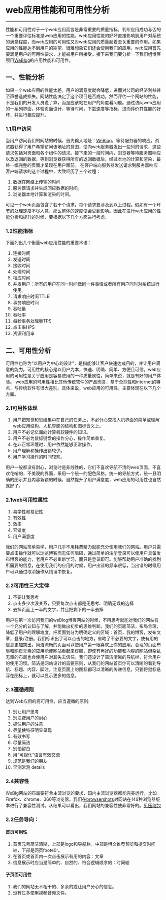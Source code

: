 ﻿# web应用性能和可用性分析


---

性能和可用性对于一个web应用而言是非常重要的质量指标，判断应用成功与否的一个重要评估标准是web应用的性能。web应用性能的好坏直接影响到用户对系统的满意程度，而web应用的可用性又对web应用的质量起着至关重要的作用。如果应用的性能达不到用户的期望，很难想象它们还会使用我们的应用，web应用首先要满足用户的可用性要求，才能被用户所接受。接下来我们要分析一下我们组博客项目[WeBlog][1]的应用性能和可用性。

## 一、性能分析
如果一个web应用的性能太差，用户的满意度就会降低，进而对公司的经济利益甚至声誉造成损失。网站性能决定了这个项目是否成功。然而评估一个网站的性能，不是我们的开发人员说了算，而是应该站在用户的角度看问题。通过访问web应用的一系列界面，体验页面设计，等待时间，下载速度等指标，进而评价其性能的好坏，并进行相应提升。

### 1.1用户访问
当用户访问我们的网站的时候，首先输入地址：[WeBlog][2]，等待服务器的响应。浏览器获得了用户希望访问该地址的意图，便向web服务器发出一些列的请求，这些请求包括对页面和各个组件的请求。接下来的一段时间内，浏览器等待服务器响应以及返回的数据，等到浏览器获得所有的返回数据后，经过本地的计算和渲染，最终一幅完整的页面才呈现在用户面前。
在客户端向服务器发送请求到服务器响应客户端请求的这个过程中，大致经历了三个过程：

 1. 数据在网络上传输的时间
 2. 服务器请求并生成回应数据的时间。
 3. 浏览器本地计算和渲染的时间。

可见一个web页面包含了若干个请求，每个请求要涉及到以上过程。假如有一个环节的处理速度不尽人意，那么整体的速度便会受到影响。因此在进行web应用的性能分析和提升的时候，要根据以下几个方面进行考虑。
### 1.2性能指标
下面列出几个衡量web应用性能的重要术语：

 1. 连接时间
 2. 发送时间
 3. 接收时间
 4. 处理时间
 5. 相应时间
 6. 并发用户：所有的用户在同一时间做同一件事情或者所有用户同时对系统进行使用。
 7. 请求响应时间TTLB
 8. 事务响应时间
 9. 吞吐量
 10. 吞吐率
 11. 每秒事务处理量TPS
 12. 点击率HPS
 13. 资源利用率

## 二、可用性分析
可用性也称为“以用户为中心的设计”，是指能够让客户快速达成目的，并让用户满意的能力。可用性的核心是以用户为本，快速、明确、简单、方便且可信。web应用的可用性是关乎应用是容易使用的一种质量属性，简单来说，就是有好的用户体验。
web应用的可用性相比其他传统软件的产品而言，基于全球性和internet的特点，与传统软件有很大差别。具体来说，web应用的可用性，主要体现在以下几个方面。

### 2.1可用性体现
 1. 用户把知觉和思维集中在自己的任务上，不必分心查找人机界面的菜单或理解web应用结构、人机界面的结构和图标含义上。
 2. 用户不必记忆面向计算机软硬件的知识。
 3. 用户不必为鼠标键盘的操作分心，操作简单重复。
 4. 在非正常环境时，用户依然能够正常操作。
 5. 用户理解和操作出错较少。
 6. 用户学习操作的时间较短。

用户一般都没有耐心，浏览时是非线性的，它们不喜欢导航不清的web页面，不喜欢花哨的，不美观的界面，采用一个统一的配色风格，统一的导航方式，统一且明确的图示并且内容新颖的时候，自然提升了用户满意度，web应用的可用性也自然就好了。
### 2.1web可用性属性

 1. 易学性和易记性
 2. 有效性
 3. 效率
 4. 容错度
 5. 用户满意度

我们的网站简单易学，用户几乎不用耗费精力就能充分使用我们的网站。用户只需要点击操作就可以浏览博客而无任何阻碍，通过简单的注册登录可以使用户具备发布博客的能力，老用户不必重新学习，而只是登录即可。能够帮助用户准确的找到所需要的信息，在使用我们的应用的时候，用户出错的频率很低，当出错的时候用户可以通过取消操作从错误中恢复。
 
### 2.2可用性三大定律

 1. 不要让我思考
 2. 点击多少次没关系，只要每次点击都是无思考、明确无误的选择
 3. 去掉页面上一半的文字，并且把剩下的一半去掉

用户在第一次访问我们的weBlog博客网站的时候，不用思考就能对我们的网站有一个充分的认知与了解，并能做出初步的思维判断。我们的页面简洁，布局合理，降低了用户的理解难度，把页面划分为明确定义的区域：首页，我的博客，发布文章，登录/注册。我们标识出了可以点击的地方，省略了不必要的文字，使有用的信息更加突出。简洁流畅的页面可以使用户第一眼喜欢上你的应用。合理的页面布局和网页元素的应用能使网站看起来舒服，即使有再好的功能和内容的网站但杂乱无章的布局也会使用户对其失去信任。我们还设计了简洁清晰的导航栏，符合用户的使用习惯。简洁是网站设计的首要原则，从我们的网站首页你可以清晰的看到导航、标题、内容、脚注。注意页面上的图标都可以清晰的传递信息，只要将鼠标悬浮在图标上，就可以显示更多的信息。

### 2.3遵循规则
达到Web应用的高可用性，应当遵循的原则: 

 1. 别让用户思考  
 2. 别浪费用户的耐心  
 3. 抓住用户的注意  
 4. 尽量使特征明显呈现  
 5. 有效书写  
 6. 尽量简洁  
 6. 别怕留白
 7. 用“可视化”语言有效交流 
 8. 规范是我们的朋友  
 9. 早测常测 details

### 2.4兼容性
WeBlg网站的布局要符合主流浏览的要求，国内主流浏览器都能完美运行，比如Firefox、chrome、360等浏览器。我们在[browsershots][3]对网站在146种浏览器版本进行了兼容性测试。从结果可以看出，我们网站的兼容性使非常好的。[见压缩包][4]

### 2.2任务导向：

#### 首页可用性
 1. 首页元素简洁清晰，上部是logo和导航栏，中部是博文推荐预览和提交时间轴，下部是网页foote0r。
 2. 在首页或首页内一次点击展示有用的内容：文章
 3. 信息展示时应当是简单的、自然的、符合逻辑顺序的：时间轴
#### 子页面可用性
 1. 我们的网站无不相干的、多余的或让用户分心的信息。
 2. 没有过多使用视频音频文件。


  [1]: https://www.redarrow.top/
  [2]: https://www.redarrow.top/
  [3]: http://browsershots.org/
  [4]: https://github.com/2018XiDianWebGoGo/Web-ING-2018.5/blob/master/%E5%85%BC%E5%AE%B9%E6%80%A7%E6%B5%8B%E8%AF%95redarrow.top.rar/
